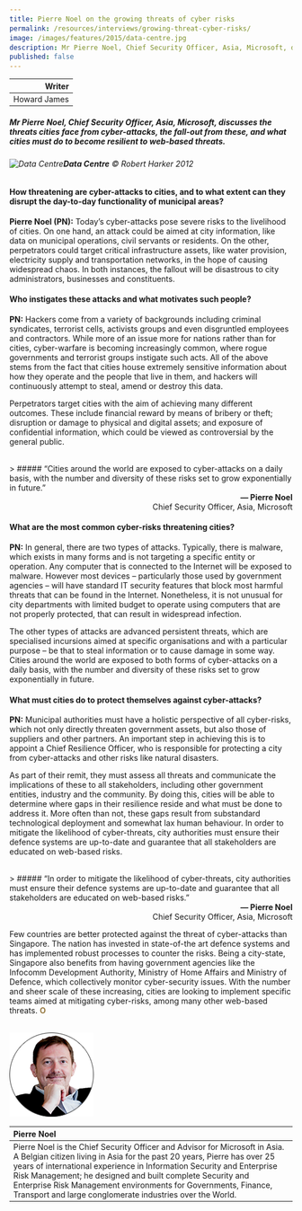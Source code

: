 ```yaml
---
title: Pierre Noel on the growing threats of cyber risks
permalink: /resources/interviews/growing-threat-cyber-risks/
image: /images/features/2015/data-centre.jpg
description: Mr Pierre Noel, Chief Security Officer, Asia, Microsoft, discusses the threats cities face from cyber-attacks, the fall-out from these, and what cities must do to become resilient to web-based threats.
published: false
---
```


| Writer |
|---:|
| Howard James |

##### Mr Pierre Noel, Chief Security Officer, Asia, Microsoft, discusses the threats cities face from cyber-attacks, the fall-out from these, and what cities must do to become resilient to web-based threats.

###### ![Data Centre](/images/features/2015/data-centre.jpg/)**Data Centre** © Robert Harker 2012

#### **How threatening are cyber-attacks to cities, and to what extent can they disrupt the day-to-day functionality of municipal areas?**

**Pierre Noel (PN):** Today’s cyber-attacks pose severe risks to the livelihood of cities. On one hand, an attack could be aimed at city information, like data on municipal operations, civil servants or residents. On the other, perpetrators could target critical infrastructure assets, like water provision, electricity supply and transportation networks, in the hope of causing widespread chaos. In both instances, the fallout will be disastrous to city administrators, businesses and constituents.

#### **Who instigates these attacks and what motivates such people?**

**PN:** Hackers come from a variety of backgrounds including criminal syndicates, terrorist cells, activists groups and even disgruntled employees and contractors. While more of an issue more for nations rather than for cities, cyber-warfare is becoming increasingly common, where rogue governments and terrorist groups instigate such acts. All of the above stems from the fact that cities house extremely sensitive information about how they operate and the people that live in them, and hackers will continuously attempt to steal, amend or destroy this data.

Perpetrators target cities with the aim of achieving many different outcomes. These include financial reward by means of bribery or theft; disruption or damage to physical and digital assets; and exposure of confidential information, which could be viewed as controversial by the general public.

<br> 
> ##### “Cities around the world are exposed to cyber-attacks on a daily basis, with the number and diversity of these risks set to grow exponentially in future.”

<div align="right"><b>— Pierre Noel</b><br>Chief Security Officer, Asia, Microsoft</div>

#### **What are the most common cyber-risks threatening cities?**

**PN:** In general, there are two types of attacks. Typically, there is malware, which exists in many forms and is not targeting a specific entity or operation. Any computer that is connected to the Internet will be exposed to malware. However most devices – particularly those used by government agencies – will have standard IT security features that block most harmful threats that can be found in the Internet. Nonetheless, it is not unusual for city departments with limited budget to operate using computers that are not properly protected, that can result in widespread infection.

The other types of attacks are advanced persistent threats, which are specialised incursions aimed at specific organisations and with a particular purpose – be that to steal information or to cause damage in some way. Cities around the world are exposed to both forms of cyber-attacks on a daily basis, with the number and diversity of these risks set to grow exponentially in future.

#### **What must cities do to protect themselves against cyber-attacks?**

**PN:** Municipal authorities must have a holistic perspective of all cyber-risks, which not only directly threaten government assets, but also those of suppliers and other partners. An important step in achieving this is to appoint a Chief Resilience Officer, who is responsible for protecting a city from cyber-attacks and other risks like natural disasters.

As part of their remit, they must assess all threats and communicate the implications of these to all stakeholders, including other government entities, industry and the community. By doing this, cities will be able to determine where gaps in their resilience reside and what must be done to address it. More often than not, these gaps result from substandard technological deployment and somewhat lax human behaviour. In order to mitigate the likelihood of cyber-threats, city authorities must ensure their defence systems are up-to-date and guarantee that all stakeholders are educated on web-based risks.

<br>
> ##### “In order to mitigate the likelihood of cyber-threats, city authorities must ensure their defence systems are up-to-date and guarantee that all stakeholders are educated on web-based risks.”

<div align="right"><b>— Pierre Noel</b><br>Chief Security Officer, Asia, Microsoft</div>

Few countries are better protected against the threat of cyber-attacks than Singapore. The nation has invested in state-of-the art defence systems and has implemented robust processes to counter the risks. Being a city-state, Singapore also benefits from having government agencies like the Infocomm Development Authority, Ministry of Home Affairs and Ministry of Defence, which collectively monitor cyber-security issues. With the number and sheer scale of these increasing, cities are looking to implement specific teams aimed at mitigating cyber-risks, among many other web-based threats. **<font color="#967942">O</font>** 

<br>

<div style="width:150px"><img src="/images/features/2015/pierre-noel.png" alt="Pierre Noel" /></div>

| **Pierre Noel** |
|:---|
| Pierre Noel is the Chief Security Officer and Advisor for Microsoft in Asia. A Belgian citizen living in Asia for the past 20 years, Pierre has over 25 years of international experience in Information Security and Enterprise Risk Management; he designed and built complete Security and Enterprise Risk Management environments for Governments, Finance, Transport and large conglomerate industries over the World. |
